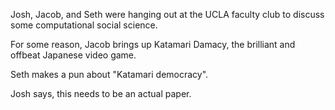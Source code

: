 Josh, Jacob, and Seth were hanging out at the UCLA faculty club to discuss some computational social science.

For some reason, Jacob brings up Katamari Damacy, the brilliant and offbeat Japanese video game.

Seth makes a pun about "Katamari democracy".

Josh says, this needs to be an actual paper.
